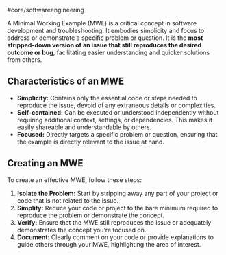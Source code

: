 #core/softwareengineering

A Minimal Working Example (MWE) is a critical concept in software development and troubleshooting. It embodies simplicity and focus to address or demonstrate a specific problem or question. It is the **most stripped-down version of an issue that still reproduces the desired outcome or bug**, facilitating easier understanding and quicker solutions from others.

## Characteristics of an MWE

- **Simplicity:** Contains only the essential code or steps needed to reproduce the issue, devoid of any extraneous details or complexities.
- **Self-contained:** Can be executed or understood independently without requiring additional context, settings, or dependencies. This makes it easily shareable and understandable by others.
- **Focused:** Directly targets a specific problem or question, ensuring that the example is directly relevant to the issue at hand.

## Creating an MWE

To create an effective MWE, follow these steps:

1. **Isolate the Problem:** Start by stripping away any part of your project or code that is not related to the issue.
2. **Simplify:** Reduce your code or project to the bare minimum required to reproduce the problem or demonstrate the concept.
3. **Verify:** Ensure that the MWE still reproduces the issue or adequately demonstrates the concept you’re focused on.
4. **Document:** Clearly comment on your code or provide explanations to guide others through your MWE, highlighting the area of interest.
